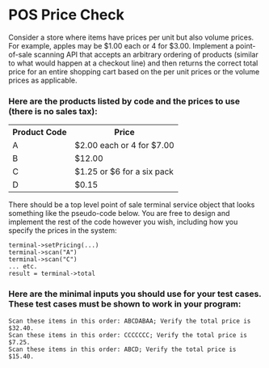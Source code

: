 # POS Price Check
Consider a store where items have prices per unit but also volume prices. For example, apples may be $1.00 each or 4 for $3.00.
Implement a point-of-sale scanning API that accepts an arbitrary ordering of products (similar to what would happen at a checkout line)
and then returns the correct total price for an entire shopping cart based on the per unit prices or the volume prices as applicable.
<h3>Here are the products listed by code and the prices to use (there is no sales tax):</h3>
<table>
	<tbody>
		<tr>
			<th>Product Code</th>
			<th>Price</th>
		</tr>
		<tr>
			<td>A</td>
			<td>$2.00 each or 4 for $7.00</td>
		</tr>
		<tr>
			<td>B</td>
			<td>$12.00</td>
		</tr>
			<td>C</td>
			<td>$1.25 or $6 for a six pack</td>
		</tr>
		</tr>
			<td>D</td>
			<td>$0.15</td>
		</tr>
	</tbody>
</table>

There should be a top level point of sale terminal service object that looks something like the pseudo-code below. You are free to
design and implement the rest of the code however you wish, including how you specify the prices in the system:
```
terminal->setPricing(...)
terminal->scan("A")
terminal->scan("C")
... etc.
result = terminal->total
```
<h3>Here are the minimal inputs you should use for your test cases. These test cases must be shown to work in your program: </h3>

```
Scan these items in this order: ABCDABAA; Verify the total price is $32.40.
Scan these items in this order: CCCCCCC; Verify the total price is $7.25.
Scan these items in this order: ABCD; Verify the total price is $15.40.
```
